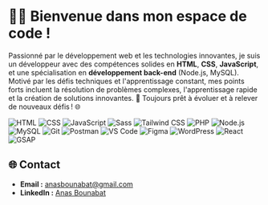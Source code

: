 # 👨‍💻 Bienvenue dans mon espace de code !

Passionné par le développement web et les technologies innovantes, je suis un développeur avec des compétences solides en **HTML**, **CSS**, **JavaScript**, et une spécialisation en **développement back-end** (Node.js, MySQL).  
Motivé par les défis techniques et l'apprentissage constant, mes points forts incluent la résolution de problèmes complexes, l'apprentissage rapide et la création de solutions innovantes. 🚀 Toujours prêt à évoluer et à relever de nouveaux défis ! 🌐

![HTML](https://img.shields.io/badge/HTML-5-orange?style=flat-square&logo=html5&link=https://developer.mozilla.org/en-US/docs/Web/HTML)
![CSS](https://img.shields.io/badge/CSS-3-blue?style=flat-square&logo=css3&link=https://developer.mozilla.org/en-US/docs/Web/CSS)
![JavaScript](https://img.shields.io/badge/JavaScript-ES6-yellow?style=flat-square&logo=javascript&link=https://developer.mozilla.org/en-US/docs/Web/JavaScript)
![Sass](https://img.shields.io/badge/Sass-pink?style=flat-square&logo=sass&link=https://sass-lang.com/)
![Tailwind CSS](https://img.shields.io/badge/TailwindCSS-38B2AC?style=flat-square&logo=tailwindcss&link=https://tailwindcss.com/)
![PHP](https://img.shields.io/badge/PHP-777BB4?style=flat-square&logo=php&link=https://www.php.net/)
![Node.js](https://img.shields.io/badge/Node.js-339933?style=flat-square&logo=node.js&link=https://nodejs.org/)
![MySQL](https://img.shields.io/badge/MySQL-4479A1?style=flat-square&logo=mysql&link=https://www.mysql.com/)
![Git](https://img.shields.io/badge/Git-F05032?style=flat-square&logo=git&link=https://git-scm.com/)
![Postman](https://img.shields.io/badge/Postman-FF6C37?style=flat-square&logo=postman&link=https://www.postman.com/)
![VS Code](https://img.shields.io/badge/VS%20Code-007ACC?style=flat-square&logo=visual-studio-code&link=https://code.visualstudio.com/)
![Figma](https://img.shields.io/badge/Figma-F24E1E?style=flat-square&logo=figma&link=https://www.figma.com/)
![WordPress](https://img.shields.io/badge/WordPress-21759B?style=flat-square&logo=wordpress&link=https://wordpress.org/)
![React](https://img.shields.io/badge/React-61DAFB?style=flat-square&logo=react&link=https://reactjs.org/)
![GSAP](https://img.shields.io/badge/GSAP-88CC00?style=flat-square&logo=greensock&link=https://greensock.com/gsap/)

 
## 🌐 Contact  
- **Email :** anasbounabat@gmail.com  
- **LinkedIn :** [Anas Bounabat](https://www.linkedin.com/in/anas-bounabat/)



